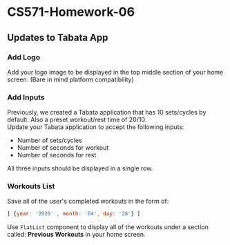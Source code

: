 # CS571-Homework-06
## Updates to Tabata App
### Add Logo
Add your logo image to be displayed in the top middle section of your home screen. (Bare in mind platform compatibility)
  
### Add Inputs
Previously, we created a Tabata application that has 10 sets/cycles by default. Also a preset workout/rest time of 20/10.  
Update your Tabata application to accept the following inputs:
* Number of sets/cycles
* Number of seconds for workout
* Number of seconds for rest
  
All three inputs should be displayed in a single row.
  
### Workouts List
Save all of the user's completed workouts in the form of:
```javascript
[ {year: '2020' , month: '04', day: '28'} ]
```
Use `FlatList` component to display all of the workouts under a section called: **Previous Workouts** in your home screen.
